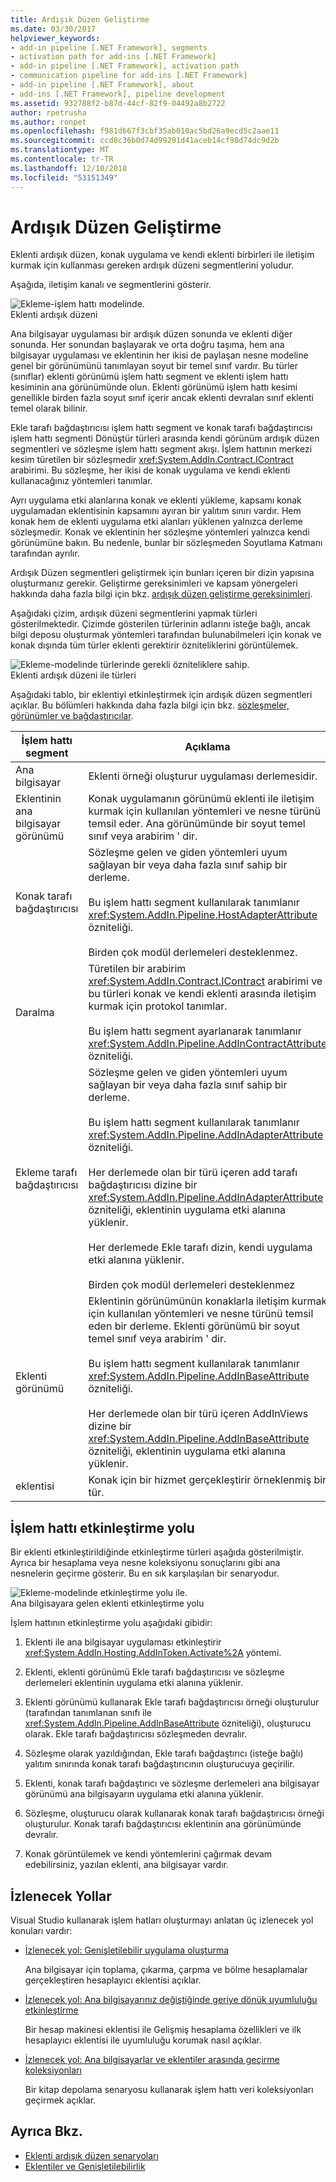 ```yaml
---
title: Ardışık Düzen Geliştirme
ms.date: 03/30/2017
helpviewer_keywords:
- add-in pipeline [.NET Framework], segments
- activation path for add-ins [.NET Framework]
- add-in pipeline [.NET Framework], activation path
- communication pipeline for add-ins [.NET Framework]
- add-in pipeline [.NET Framework], about
- add-ins [.NET Framework], pipeline development
ms.assetid: 932788f2-b87d-44cf-82f9-04492a8b2722
author: rpetrusha
ms.author: ronpet
ms.openlocfilehash: f981d667f3cbf35ab010ac5bd26a9ecd5c2aae11
ms.sourcegitcommit: ccd8c36b0d74d99291d41aceb14cf98d74dc9d2b
ms.translationtype: MT
ms.contentlocale: tr-TR
ms.lasthandoff: 12/10/2018
ms.locfileid: "53151349"
---
```

# <a name="pipeline-development"></a>Ardışık Düzen Geliştirme
Eklenti ardışık düzen, konak uygulama ve kendi eklenti birbirleri ile iletişim kurmak için kullanması gereken ardışık düzeni segmentlerini yoludur.  
  
 Aşağıda, iletişim kanalı ve segmentlerini gösterir.  
  
 ![Ekleme&#45;işlem hattı modelinde. ](../../../docs/framework/add-ins/media/addin1.png "AddIn1")  
Eklenti ardışık düzeni  
  
 Ana bilgisayar uygulaması bir ardışık düzen sonunda ve eklenti diğer sonunda. Her sonundan başlayarak ve orta doğru taşıma, hem ana bilgisayar uygulaması ve eklentinin her ikisi de paylaşan nesne modeline genel bir görünümünü tanımlayan soyut bir temel sınıf vardır. Bu türler (sınıflar) eklenti görünümü işlem hattı segment ve eklenti işlem hattı kesiminin ana görünümünde olun. Eklenti görünümü işlem hattı kesimi genellikle birden fazla soyut sınıf içerir ancak eklenti devralan sınıf eklenti temel olarak bilinir.  
  
 Ekle tarafı bağdaştırıcısı işlem hattı segment ve konak tarafı bağdaştırıcısı işlem hattı segmenti Dönüştür türleri arasında kendi görünüm ardışık düzen segmentleri ve sözleşme işlem hattı segment akışı. İşlem hattının merkezi kesim türetilen bir sözleşmedir <xref:System.AddIn.Contract.IContract> arabirimi. Bu sözleşme, her ikisi de konak uygulama ve kendi eklenti kullanacağınız yöntemleri tanımlar.  
  
 Ayrı uygulama etki alanlarına konak ve eklenti yükleme, kapsamı konak uygulamadan eklentisinin kapsamını ayıran bir yalıtım sınırı vardır. Hem konak hem de eklenti uygulama etki alanları yüklenen yalnızca derleme sözleşmedir. Konak ve eklentinin her sözleşme yöntemleri yalnızca kendi görünümüne bakın. Bu nedenle, bunlar bir sözleşmeden Soyutlama Katmanı tarafından ayrılır.  
  
 Ardışık Düzen segmentleri geliştirmek için bunları içeren bir dizin yapısına oluşturmanız gerekir. Geliştirme gereksinimleri ve kapsam yönergeleri hakkında daha fazla bilgi için bkz. [ardışık düzen geliştirme gereksinimleri](https://msdn.microsoft.com/library/ef9fa986-e80b-43e1-868b-247f4c1d9da5).  
  
 Aşağıdaki çizim, ardışık düzeni segmentlerini yapmak türleri gösterilmektedir. Çizimde gösterilen türlerinin adlarını isteğe bağlı, ancak bilgi deposu oluşturmak yöntemleri tarafından bulunabilmeleri için konak ve konak dışında tüm türler eklenti gerektirir özniteliklerini görüntülemek.  
  
 ![Ekleme&#45;modelinde türlerinde gerekli özniteliklere sahip. ](../../../docs/framework/add-ins/media/addin-model.png "AddIn_Model")  
Eklenti ardışık düzeni ile türleri  
  
 Aşağıdaki tablo, bir eklentiyi etkinleştirmek için ardışık düzen segmentleri açıklar. Bu bölümleri hakkında daha fazla bilgi için bkz. [sözleşmeler, görünümler ve bağdaştırıcılar](https://msdn.microsoft.com/library/a6460173-9507-4b87-8c07-d4ee245d715c).  
  
|İşlem hattı segment|Açıklama|  
|----------------------|-----------------|  
|Ana bilgisayar|Eklenti örneği oluşturur uygulaması derlemesidir.|  
|Eklentinin ana bilgisayar görünümü|Konak uygulamanın görünümü eklenti ile iletişim kurmak için kullanılan yöntemleri ve nesne türünü temsil eder. Ana görünümünde bir soyut temel sınıf veya arabirim ' dir.|  
|Konak tarafı bağdaştırıcısı|Sözleşme gelen ve giden yöntemleri uyum sağlayan bir veya daha fazla sınıf sahip bir derleme.<br /><br /> Bu işlem hattı segment kullanılarak tanımlanır <xref:System.AddIn.Pipeline.HostAdapterAttribute> özniteliği.<br /><br /> Birden çok modül derlemeleri desteklenmez.|  
|Daralma|Türetilen bir arabirim <xref:System.AddIn.Contract.IContract> arabirimi ve bu türleri konak ve kendi eklenti arasında iletişim kurmak için protokol tanımlar.<br /><br /> Bu işlem hattı segment ayarlanarak tanımlanır <xref:System.AddIn.Pipeline.AddInContractAttribute> özniteliği.|  
|Ekleme tarafı bağdaştırıcısı|Sözleşme gelen ve giden yöntemleri uyum sağlayan bir veya daha fazla sınıf sahip bir derleme.<br /><br /> Bu işlem hattı segment kullanılarak tanımlanır <xref:System.AddIn.Pipeline.AddInAdapterAttribute> özniteliği.<br /><br /> Her derlemede olan bir türü içeren add tarafı bağdaştırıcısı dizine bir <xref:System.AddIn.Pipeline.AddInAdapterAttribute> özniteliği, eklentinin uygulama etki alanına yüklenir.<br /><br /> Her derlemede Ekle tarafı dizin, kendi uygulama etki alanına yüklenir.<br /><br /> Birden çok modül derlemeleri desteklenmez|  
|Eklenti görünümü|Eklentinin görünümünün konaklarla iletişim kurmak için kullanılan yöntemleri ve nesne türünü temsil eden bir derleme. Eklenti görünümü bir soyut temel sınıf veya arabirim ' dir.<br /><br /> Bu işlem hattı segment kullanılarak tanımlanır <xref:System.AddIn.Pipeline.AddInBaseAttribute> özniteliği.<br /><br /> Her derlemede olan bir türü içeren AddInViews dizine bir <xref:System.AddIn.Pipeline.AddInBaseAttribute> özniteliği, eklentinin uygulama etki alanına yüklenir.|  
|eklentisi|Konak için bir hizmet gerçekleştirir örneklenmiş bir tür.|  
  
## <a name="pipeline-activation-path"></a>İşlem hattı etkinleştirme yolu  
 Bir eklenti etkinleştirildiğinde etkinleştirme türleri aşağıda gösterilmiştir. Ayrıca bir hesaplama veya nesne koleksiyonu sonuçlarını gibi ana nesnelerin geçirme gösterir. Bu en sık karşılaşılan bir senaryodur.  
  
 ![Ekleme&#45;modelinde etkinleştirme yolu ile. ](../../../docs/framework/add-ins/media/addin6.png "AddIn6")  
Ana bilgisayara gelen eklenti etkinleştirme yolu  
  
 İşlem hattının etkinleştirme yolu aşağıdaki gibidir:  
  
1.  Eklenti ile ana bilgisayar uygulaması etkinleştirir <xref:System.AddIn.Hosting.AddInToken.Activate%2A> yöntemi.  
  
2.  Eklenti, eklenti görünümü Ekle tarafı bağdaştırıcısı ve sözleşme derlemeleri eklentinin uygulama etki alanına yüklenir.  
  
3.  Eklenti görünümü kullanarak Ekle tarafı bağdaştırıcısı örneği oluşturulur (tarafından tanımlanan sınıfı ile <xref:System.AddIn.Pipeline.AddInBaseAttribute> özniteliği), oluşturucu olarak. Ekle tarafı bağdaştırıcısı sözleşmeden devralır.  
  
4.  Sözleşme olarak yazıldığından, Ekle tarafı bağdaştırıcı (isteğe bağlı) yalıtım sınırında konak tarafı bağdaştırıcının oluşturucuya geçirilir.  
  
5.  Eklenti, konak tarafı bağdaştırıcı ve sözleşme derlemeleri ana bilgisayar görünümü ana bilgisayarın uygulama etki alanına yüklenir.  
  
6.  Sözleşme, oluşturucu olarak kullanarak konak tarafı bağdaştırıcısı örneği oluşturulur. Konak tarafı bağdaştırıcısı eklentinin ana görünümünde devralır.  
  
7.  Konak görüntülemek ve kendi yöntemlerini çağırmak devam edebilirsiniz, yazılan eklenti, ana bilgisayar vardır.  
  
## <a name="walkthroughs"></a>İzlenecek Yollar  
 Visual Studio kullanarak işlem hatları oluşturmayı anlatan üç izlenecek yol konuları vardır:  
  
-   [İzlenecek yol: Genişletilebilir uygulama oluşturma](../../../docs/framework/add-ins/walkthrough-create-extensible-app.md)  
  
     Ana bilgisayar için toplama, çıkarma, çarpma ve bölme hesaplamalar gerçekleştiren hesaplayıcı eklentisi açıklar.  
  
-   [İzlenecek yol: Ana bilgisayarınız değiştiğinde geriye dönük uyumluluğu etkinleştirme](https://msdn.microsoft.com/library/6fa15bb5-8f04-407d-bd7d-675dc043c848)  
  
     Bir hesap makinesi eklentisi ile Gelişmiş hesaplama özellikleri ve ilk hesaplayıcı eklentisi ile uyumluluğu korumak nasıl açıklar.  
  
-   [İzlenecek yol: Ana bilgisayarlar ve eklentiler arasında geçirme koleksiyonları](https://msdn.microsoft.com/library/b532c604-548e-4fab-b11c-377257dd0ee5)  
  
     Bir kitap depolama senaryosu kullanarak işlem hattı veri koleksiyonları geçirmek açıklar.  
  
## <a name="see-also"></a>Ayrıca Bkz.  
- [Eklenti ardışık düzen senaryoları](https://msdn.microsoft.com/library/feb70e0b-8734-494c-aeaf-b567f014043e)  
- [Eklentiler ve Genişletilebilirlik](../../../docs/framework/add-ins/index.md)
